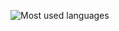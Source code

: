 ![Most used languages](https://github-readme-stats.vercel.app/api/top-langs?username=A1kari8&show_icons=true&count_private=true&theme=gotham&exclude_repo=A1kari8.github.io,fuwari-alkaid,blog)
